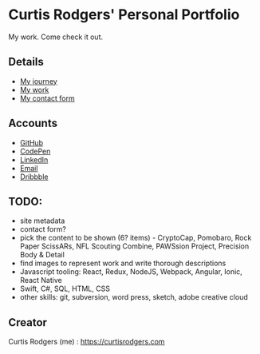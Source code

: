 # Curtis Rodgers' Personal Portfolio

My work. Come check it out.

## Details

- [My journey](https://curtisrodgers.com/dist/index.html#/about)
- [My work](https://curtisrodgers.com/dist/index.html#/work)
- [My contact form](https://curtisrodgers.com/dist/index.html#/contact)

## Accounts

- [GitHub](https://github.com/C-Rodg)
- [CodePen](https://codepen.io/crodg/)
- [LinkedIn](https://www.linkedin.com/in/crodg/)
- [Email](mailto:rodgersbc@gmail.com)
- [Dribbble](https://dribbble.com/Kobaine)

## TODO:

- site metadata
- contact form?
- pick the content to be shown (6? items) - CryptoCap, Pomobaro, Rock Paper ScissARs, NFL Scouting Combine, PAWSsion Project, Precision Body & Detail
- find images to represent work and write thorough descriptions
- Javascript tooling: React, Redux, NodeJS, Webpack, Angular, Ionic, React Native
- Swift, C#, SQL, HTML, CSS
- other skills: git, subversion, word press, sketch, adobe creative cloud

## Creator

Curtis Rodgers (me) : https://curtisrodgers.com
